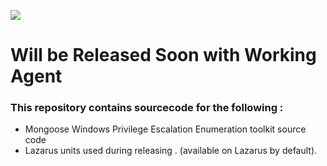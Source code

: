 [<img src="https://img.shields.io/badge/build%20with-Lazarus-red.svg">](https://www.lazarus-ide.org/)

# Will be Released Soon with Working Agent
### This repository contains sourcecode for the following : 

 * Mongoose Windows Privilege Escalation Enumeration toolkit source code 
 * Lazarus units used during releasing . (available on Lazarus by default).
 

